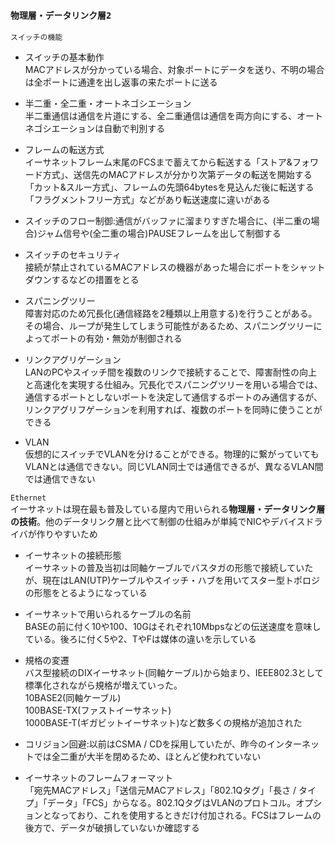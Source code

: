### `物理層・データリンク層2`

`スイッチの機能`

- スイッチの基本動作  
MACアドレスが分かっている場合、対象ポートにデータを送り、不明の場合は全ポートに通達を出し返事の来たポートに送る

- 半二重・全二重・オートネゴシエーション  
半二重通信は通信を片道にする、全二重通信は通信を両方向にする、オートネゴシエーションは自動で判別する

- フレームの転送方式  
イーサネットフレーム末尾のFCSまで蓄えてから転送する「ストア&フォワード方式」、送信先のMACアドレスが分かり次第データの転送を開始する「カット&スルー方式」、フレームの先頭64bytesを見込んだ後に転送する「フラグメントフリー方式」などがあり転送速度に違いがある

- スイッチのフロー制御:通信がバッファに溜まりすぎた場合に、(半二重の場合)ジャム信号や(全二重の場合)PAUSEフレームを出して制御する

- スイッチのセキュリティ  
接続が禁止されているMACアドレスの機器があった場合にポートをシャットダウンするなどの措置をとる

- スパニングツリー  
障害対応のため冗長化(通信経路を2種類以上用意する)を行うことがある。その場合、ループが発生してしまう可能性があるため、スパニングツリーによってポートの有効・無効が制御される

- リンクアグリゲーション  
LANのPCやスイッチ間を複数のリンクで接続することで、障害耐性の向上と高速化を実現する仕組み。冗長化でスパニングツリーを用いる場合では、通信するポートとしないポートを決定して通信するポートのみ通信するが、リンクアグリフゲーションを利用すれば、複数のポートを同時に使うことができる

- VLAN  
仮想的にスイッチでVLANを分けることができる。物理的に繋がっていてもVLANとは通信できない。同じVLAN同士では通信できるが、異なるVLAN間では通信できない

`Ethernet`  
イーサネットは現在最も普及している屋内で用いられる**物理層・データリンク層の技術**。他のデータリンク層と比べて制御の仕組みが単純でNICやデバイスドライバが作りやすいため

- イーサネットの接続形態  
イーサネットの普及当初は同軸ケーブルでバスタガの形態で接続していたが、現在はLAN(UTP)ケーブルやスイッチ・ハブを用いてスター型トポロジの形態をとるようになっている

- イーサネットで用いられるケーブルの名前  
BASEの前に付く10や100、10Gはそれぞれ10Mbpsなどの伝送速度を意味している。後ろに付く5や2、TやFは媒体の違いを示している

- 規格の変遷  
バス型接続のDIXイーサネット(同軸ケーブル)から始まり、IEEE802.3として標準化されながら規格が増えていった。  
10BASE2(同軸ケーブル)  
100BASE-TX(ファストイーサネット)  
1000BASE-T(ギガビットイーサネット)など数多くの規格が追加された

- コリジョン回避:以前はCSMA / CDを採用していたが、昨今のインターネットでは全二重が大半を閉めるため、ほとんど使われていない

- イーサネットのフレームフォーマット  
「宛先MACアドレス」「送信元MACアドレス」「802.1Qタグ」「長さ / タイプ」「データ」「FCS」からなる。802.1QタグはVLANのプロトコル。オプションとなっており、これを使用するときだけ付加される。FCSはフレームの後方で、データが破損していないか確認する

